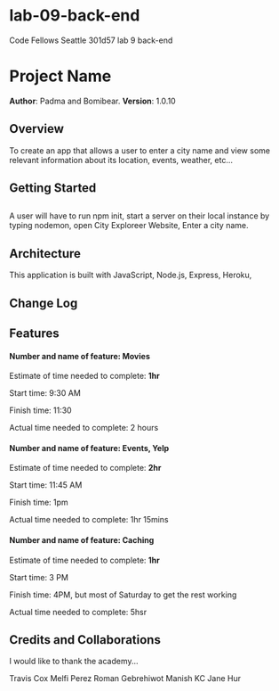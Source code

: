 # lab-09-back-end

Code Fellows Seattle 301d57 lab 9 back-end

# Project Name

**Author**: Padma and Bomibear.
**Version**: 1.0.10
<!-- (increment the patch/fix version number if you make more commits past your first submission) -->

## Overview

<!-- Provide a high level overview of what this application is and why you are building it, beyond the fact that it's an assignment for this class. (i.e. What's your problem domain?) -->

To create an app that allows a user to enter a city name and view some relevant information about its location, events, weather, etc...

## Getting Started

## <!-- What are the steps that a user must take in order to build this app on their own machine and get it running? -->

A user will have to run npm init, start a server on their local instance by typing nodemon, open City Exploreer Website, Enter a city name.

## Architecture

<!-- Provide a detailed description of the application design. What technologies (languages, libraries, etc) you're using, and any other relevant design information. -->

This application is built with JavaScript, Node.js, Express, Heroku,

## Change Log

<!-- Use this area to document the iterative changes made to your application as each feature is successfully implemented. Use time stamps. Here's an examples:

01-01-2001 4:59pm - Application now has a fully-functional express server, with a GET route for the location resource.

-->
## Features

#### Number and name of feature: Movies

Estimate of time needed to complete: __1hr__

Start time: 9:30 AM

Finish time: 11:30

Actual time needed to complete: 2 hours

#### Number and name of feature: Events, Yelp

Estimate of time needed to complete: __2hr__

Start time: 11:45 AM

Finish time: 1pm

Actual time needed to complete: 1hr 15mins

#### Number and name of feature: Caching

Estimate of time needed to complete: __1hr__

Start time: 3 PM

Finish time: 4PM, but most of Saturday to get the rest working

Actual time needed to complete: 5hsr

## Credits and Collaborations

<!-- Give credit (and a link) to other people or resources that helped you build this application. -->
I would like to thank the academy...

Travis Cox
Melfi Perez
Roman Gebrehiwot
Manish KC
Jane Hur




